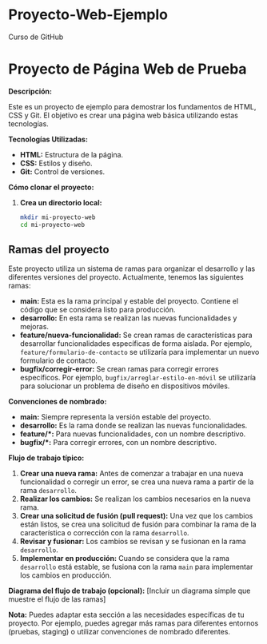 # Proyecto-Web-Ejemplo
Curso de GitHub
# Proyecto de Página Web de Prueba

**Descripción:**

Este es un proyecto de ejemplo para demostrar los fundamentos de HTML, CSS y Git. El objetivo es crear una página web básica utilizando estas tecnologías.

**Tecnologías Utilizadas:**

* **HTML:** Estructura de la página.
* **CSS:** Estilos y diseño.
* **Git:** Control de versiones.

**Cómo clonar el proyecto:**

1. **Crea un directorio local:**
   ```bash
   mkdir mi-proyecto-web
   cd mi-proyecto-web
## Ramas del proyecto

Este proyecto utiliza un sistema de ramas para organizar el desarrollo y las diferentes versiones del proyecto. Actualmente, tenemos las siguientes ramas:

* **main:** Esta es la rama principal y estable del proyecto. Contiene el código que se considera listo para producción.
* **desarrollo:** En esta rama se realizan las nuevas funcionalidades y mejoras. 
* **feature/nueva-funcionalidad:** Se crean ramas de características para desarrollar funcionalidades específicas de forma aislada. Por ejemplo, `feature/formulario-de-contacto` se utilizaría para implementar un nuevo formulario de contacto.
* **bugfix/corregir-error:** Se crean ramas para corregir errores específicos. Por ejemplo, `bugfix/arreglar-estilo-en-móvil` se utilizaría para solucionar un problema de diseño en dispositivos móviles.

**Convenciones de nombrado:**

* **main:** Siempre representa la versión estable del proyecto.
* **desarrollo:** Es la rama donde se realizan las nuevas funcionalidades.
* **feature/*:** Para nuevas funcionalidades, con un nombre descriptivo.
* **bugfix/*:** Para corregir errores, con un nombre descriptivo.

**Flujo de trabajo típico:**

1. **Crear una nueva rama:** Antes de comenzar a trabajar en una nueva funcionalidad o corregir un error, se crea una nueva rama a partir de la rama `desarrollo`.
2. **Realizar los cambios:** Se realizan los cambios necesarios en la nueva rama.
3. **Crear una solicitud de fusión (pull request):** Una vez que los cambios están listos, se crea una solicitud de fusión para combinar la rama de la característica o corrección con la rama `desarrollo`.
4. **Revisar y fusionar:** Los cambios se revisan y se fusionan en la rama `desarrollo`.
5. **Implementar en producción:** Cuando se considera que la rama `desarrollo` está estable, se fusiona con la rama `main` para implementar los cambios en producción.

**Diagrama del flujo de trabajo (opcional):**
[Incluir un diagrama simple que muestre el flujo de las ramas]

**Nota:** Puedes adaptar esta sección a las necesidades específicas de tu proyecto. Por ejemplo, puedes agregar más ramas para diferentes entornos (pruebas, staging) o utilizar convenciones de nombrado diferentes.
